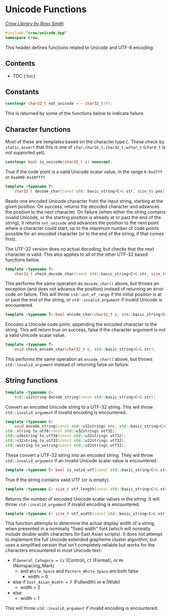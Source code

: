 # Unicode Functions

_[Crow Library by Ross Smith](index.html)_

```c++
#include "crow/unicode.hpp"
namespace Crow;
```

This header defines functions related to Unicode and UTF-8 encoding.

## Contents

* TOC
{:toc}

## Constants

```c++
constexpr char32_t not_unicode = ~ char32_t(0);
```

This is returned by some of the functions below to indicate failure.

## Character functions

Most of these are templates based on the character type `C`. These check by
`static_assert` that this is one of `char,char16_t,char32_t,wchar_t`
(`char8_t` is not supported yet).

```c++
constexpr bool is_unicode(char32_t c) noexcept;
```

True if the code point is a valid Unicode scalar value, in the range
`0-0xd7ff` or `0xe000-0x10ffff`.

```c++
template <typename T>
    char32_t decode_char(const std::basic_string<C>& str, size_t& pos) noexcept;
```

Reads one encoded Unicode character from the input string, starting at the
given position. On success, returns the decoded character and advances the
position to the next character. On failure (when either the string contains
invalid Unicode, or the starting position is already at or past the end of the
string), it returns `not_unicode` and advances the position to the next point
where a character could start, up to the maximum number of code points
possible for an encoded character (or to the end of the string, if that comes
first).

The UTF-32 version does no actual decoding, but checks that the next character
is valid. This also applies to all of the other UTF-32 based functions below.

```c++
template <typename T>
    char32_t check_decode_char(const std::basic_string<C>& str, size_t& pos);
```

This performs the same operation as `decode_char()` above, but throws an
exception (and does not advance the position) instead of returning an error
code on failure. This will throw `std::out_of_range` if the initial position
is at or past the end of the string, or `std::invalid_argument` if invalid
Unicode is encountered.

```c++
template <typename T> bool encode_char(char32_t c, std::basic_string<C>& str);
```

Encodes a Unicode code point, appending the encoded character to the string.
This will return true on success, false if the character argument is not a
valid Unicode scalar value.

```c++
template <typename T>
    void check_encode_char(char32_t c, std::basic_string<C>& str);
```

This performs the same operation as `encode_char()` above, but throws
`std::invalid_argument` instead of returning false on failure.

## String functions

```c++
template <typename C>
    std::u32string decode_string(const std::basic_string<C>& str);
```

Convert an encoded Unicode string to a UTF-32 string. This will throw
`std::invalid_argument` if invalid encoding is encountered.

```c++
template <typename C>
    void encode_string(const std::u32string& src, std::basic_string<C>& dst);
std::string to_utf8(const std::u32string& utf32);
std::u16string to_utf16(const std::u32string& utf32);
std::u32string to_utf32(const std::u32string& utf32);
std::wstring to_wstring(const std::u32string& utf32);
```

These convert a UTF-32 string into an encoded string. They will throw
`std::invalid_argument` if an invalid Unicode scalar value is encountered.

```c++
template <typename C> bool is_valid_utf(const std::basic_string<C>& str);
```

True if the string contains valid UTF (or is empty).

```c++
template <typename C> size_t utf_length(const std::basic_string<C>& str);
```

Returns the number of encoded Unicode scalar values in the string. It will
throw `std::invalid_argument` if invalid encoding is encountered.

```c++
template <typename C> size_t utf_width(const std::basic_string<C>& str);
```

This function attempts to determine the actual display width of a string, when
presented in a nominally "fixed width" font (which will normally include
double width characters for East Asian scripts). It does not attempt to
implement the full Unicode extended grapheme cluster algorithm, but uses a
simplified version that isn't completely reliable but works for the
characters encountered in most Unicode text:

* if `General_Category = Cc` (Control), `Cf` (Format), or `Mn` (Nonspacing_Mark)
    * and `White_Space` and `Pattern_White_Space` are both false
        * width = 0
* else if `East_Asian_Width = F` (Fullwidth) or `W` (Wide)
    * width = 2
* else
    * width = 1

This will throw `std::invalid_argument` if invalid encoding is encountered.
